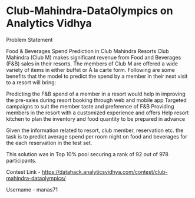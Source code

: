 # Club-Mahindra-DataOlympics on Analytics Vidhya

Problem Statement

Food & Beverages Spend Prediction in Club Mahindra Resorts Club Mahindra (Club M) makes significant revenue from Food and Beverages (F&B) sales in their resorts. The members of Club M are offered a wide variety of items in either buffet or À la carte form. Following are some benefits that the model to predict the spend by a member in their next visit to a resort will bring:

  Predicting the F&B spend of a member in a resort would help in improving the pre-sales during resort booking through web and mobile app
  Targeted campaigns to suit the member taste and preference of F&B
  Providing members in the resort with a customized experience and offers
  Help resort kitchen to plan the inventory and food quantity to be prepared in advance
  
Given the information related to resort, club member, reservation etc. the task is to predict average spend per room night on food and beverages for the each reservation in the test set.

This solution was in Top 10% pool securing a rank of 92 out of 978 participants.

Contest Link - https://datahack.analyticsvidhya.com/contest/club-mahindra-dataolympics/

Username - manas71
